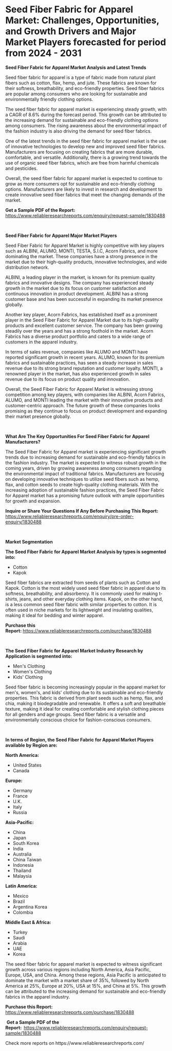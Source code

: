 <p><h1>Seed Fiber Fabric for Apparel Market: Challenges, Opportunities, and Growth Drivers and Major Market Players forecasted for period from 2024 - 2031</h1></p><p><strong>Seed Fiber Fabric for Apparel Market Analysis and Latest Trends</strong></p>
<p><p>Seed fiber fabric for apparel is a type of fabric made from natural plant fibers such as cotton, flax, hemp, and jute. These fabrics are known for their softness, breathability, and eco-friendly properties. Seed fiber fabrics are popular among consumers who are looking for sustainable and environmentally friendly clothing options.</p><p>The seed fiber fabric for apparel market is experiencing steady growth, with a CAGR of 8.6% during the forecast period. This growth can be attributed to the increasing demand for sustainable and eco-friendly clothing options among consumers. The rising awareness about the environmental impact of the fashion industry is also driving the demand for seed fiber fabrics.</p><p>One of the latest trends in the seed fiber fabric for apparel market is the use of innovative technologies to develop new and improved seed fiber fabrics. Manufacturers are focusing on creating fabrics that are more durable, comfortable, and versatile. Additionally, there is a growing trend towards the use of organic seed fiber fabrics, which are free from harmful chemicals and pesticides.</p><p>Overall, the seed fiber fabric for apparel market is expected to continue to grow as more consumers opt for sustainable and eco-friendly clothing options. Manufacturers are likely to invest in research and development to create innovative seed fiber fabrics that meet the changing demands of the market.</p></p>
<p><strong>Get a Sample PDF of the Report:&nbsp;</strong> <a href="https://www.reliableresearchreports.com/enquiry/request-sample/1830488">https://www.reliableresearchreports.com/enquiry/request-sample/1830488</a></p>
<p>&nbsp;</p>
<p><strong>Seed Fiber Fabric for Apparel Major Market Players</strong></p>
<p><p>Seed Fiber Fabric for Apparel Market is highly competitive with key players such as ALBINI, ALUMO, MONTI, TESTA, S.I.C, Acorn Fabrics, and more dominating the market. These companies have a strong presence in the market due to their high-quality products, innovative technologies, and wide distribution network.</p><p>ALBINI, a leading player in the market, is known for its premium quality fabrics and innovative designs. The company has experienced steady growth in the market due to its focus on customer satisfaction and continuous innovation in product development. ALBINI has a strong customer base and has been successful in expanding its market presence globally.</p><p>Another key player, Acorn Fabrics, has established itself as a prominent player in the Seed Fiber Fabric for Apparel Market due to its high-quality products and excellent customer service. The company has been growing steadily over the years and has a strong foothold in the market. Acorn Fabrics has a diverse product portfolio and caters to a wide range of customers in the apparel industry.</p><p>In terms of sales revenue, companies like ALUMO and MONTI have reported significant growth in recent years. ALUMO, known for its premium fabrics and sustainable practices, has seen a steady increase in sales revenue due to its strong brand reputation and customer loyalty. MONTI, a renowned player in the market, has also experienced growth in sales revenue due to its focus on product quality and innovation.</p><p>Overall, the Seed Fiber Fabric for Apparel Market is witnessing strong competition among key players, with companies like ALBINI, Acorn Fabrics, ALUMO, and MONTI leading the market with their innovative products and customer-centric approach. The future growth of these companies looks promising as they continue to focus on product development and expanding their market presence globally.</p></p>
<p>&nbsp;</p>
<p><strong>What Are The Key Opportunities For Seed Fiber Fabric for Apparel Manufacturers?</strong></p>
<p><p>The Seed Fiber Fabric for Apparel market is experiencing significant growth trends due to increasing demand for sustainable and eco-friendly fabrics in the fashion industry. The market is expected to witness robust growth in the coming years, driven by growing awareness among consumers regarding the environmental impact of traditional fabrics. Manufacturers are focusing on developing innovative techniques to utilize seed fibers such as hemp, flax, and cotton seeds to create high-quality clothing materials. With the increasing adoption of sustainable fashion practices, the Seed Fiber Fabric for Apparel market has a promising future outlook with ample opportunities for growth and expansion.</p></p>
<p><strong>Inquire or Share Your Questions If Any Before Purchasing This Report:</strong> <a href="https://www.reliableresearchreports.com/enquiry/pre-order-enquiry/1830488">https://www.reliableresearchreports.com/enquiry/pre-order-enquiry/1830488</a></p>
<p>&nbsp;</p>
<p><strong>Market Segmentation</strong></p>
<p><strong>The Seed Fiber Fabric for Apparel Market Analysis by types is segmented into:</strong></p>
<p><ul><li>Cotton</li><li>Kapok</li></ul></p>
<p><p>Seed fiber fabrics are extracted from seeds of plants such as Cotton and Kapok. Cotton is the most widely used seed fiber fabric in apparel due to its softness, breathability, and absorbency. It is commonly used for making t-shirts, jeans, and other everyday clothing items. Kapok, on the other hand, is a less common seed fiber fabric with similar properties to cotton. It is often used in niche markets for its lightweight and insulating qualities, making it ideal for bedding and winter apparel.</p></p>
<p><strong>Purchase this Report:&nbsp;</strong><a href="https://www.reliableresearchreports.com/purchase/1830488">https://www.reliableresearchreports.com/purchase/1830488</a></p>
<p>&nbsp;</p>
<p><strong>The Seed Fiber Fabric for Apparel Market Industry Research by Application is segmented into:</strong></p>
<p><ul><li>Men's Clothing</li><li>Women's Clothing</li><li>Kids' Clothing</li></ul></p>
<p><p>Seed fiber fabric is becoming increasingly popular in the apparel market for men's, women's, and kids' clothing due to its sustainable and eco-friendly properties. This fabric is derived from plant seeds such as hemp, flax, and chia, making it biodegradable and renewable. It offers a soft and breathable texture, making it ideal for creating comfortable and stylish clothing pieces for all genders and age groups. Seed fiber fabric is a versatile and environmentally conscious choice for fashion-conscious consumers.</p></p>
<p>&nbsp;</p>
<p><strong>In terms of Region, the Seed Fiber Fabric for Apparel Market Players available by Region are:</strong></p>
<p>
    <p> <strong> North America: </strong>
        <ul>
            <li>United States</li>
            <li>Canada</li>
        </ul>
        </p> 
    <p> <strong> Europe: </strong>
        <ul>
            <li>Germany</li>
            <li>France</li>
            <li>U.K.</li>
            <li>Italy</li>
            <li>Russia</li>
        </ul>
        </p> 
    <p> <strong> Asia-Pacific: </strong>
        <ul>
            <li>China</li>
            <li>Japan</li>
            <li>South Korea</li>
            <li>India</li>
            <li>Australia</li>
            <li>China Taiwan</li>
            <li>Indonesia</li>
            <li>Thailand</li>
            <li>Malaysia</li>
        </ul>
        </p> 
    <p> <strong> Latin America: </strong>
        <ul>
            <li>Mexico</li>
            <li>Brazil</li>
            <li>Argentina Korea</li>
            <li>Colombia</li>
        </ul>
        </p> 
    <p> <strong> Middle East & Africa: </strong>
        <ul>
            <li>Turkey</li>
            <li>Saudi</li>
            <li>Arabia</li>
            <li>UAE</li>
            <li>Korea</li>
        </ul>
    </p>
    </p>
<p><p>The seed fiber fabric for apparel market is expected to witness significant growth across various regions including North America, Asia Pacific, Europe, USA, and China. Among these regions, Asia Pacific is anticipated to dominate the market with a market share of 35%, followed by North America at 25%, Europe at 20%, USA at 15%, and China at 5%. This growth can be attributed to the increasing demand for sustainable and eco-friendly fabrics in the apparel industry.</p></p>
<p><strong>Purchase this Report: </strong><a href="https://www.reliableresearchreports.com/purchase/1830488">https://www.reliableresearchreports.com/purchase/1830488</a></p>
<p>&nbsp;<strong>Get a Sample PDF of the Report:&nbsp;&nbsp;</strong><a href="https://www.reliableresearchreports.com/enquiry/request-sample/1830488">https://www.reliableresearchreports.com/enquiry/request-sample/1830488</a></p>
<p><strong></strong></p>
<p>Check more reports on https://www.reliableresearchreports.com/</p>